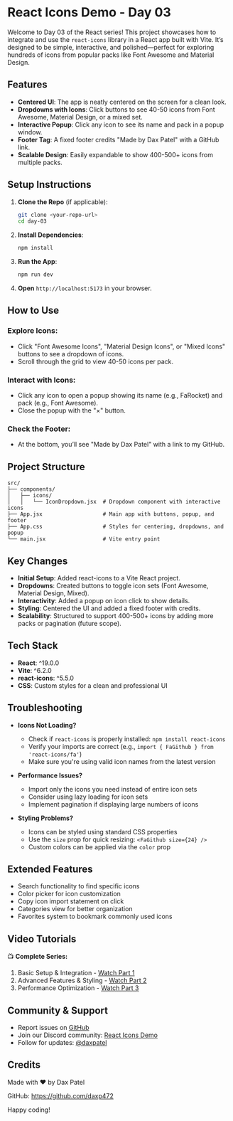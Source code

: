 # React Icons Demo - Day 03

Welcome to Day 03 of the React series! This project showcases how to integrate and use the `react-icons` library in a React app built with Vite. It’s designed to be simple, interactive, and polished—perfect for exploring hundreds of icons from popular packs like Font Awesome and Material Design.

## Features
- **Centered UI**: The app is neatly centered on the screen for a clean look.
- **Dropdowns with Icons**: Click buttons to see 40-50 icons from Font Awesome, Material Design, or a mixed set.
- **Interactive Popup**: Click any icon to see its name and pack in a popup window.
- **Footer Tag**: A fixed footer credits "Made by Dax Patel" with a GitHub link.
- **Scalable Design**: Easily expandable to show 400-500+ icons from multiple packs.

## Setup Instructions
1. **Clone the Repo** (if applicable):
   ```bash
   git clone <your-repo-url>
   cd day-03
   ```
2. **Install Dependencies**:
   ```bash
   npm install
   ```
3. **Run the App**:
   ```bash
   npm run dev
   ```
4. **Open** `http://localhost:5173` in your browser.

## How to Use
### Explore Icons:
- Click "Font Awesome Icons", "Material Design Icons", or "Mixed Icons" buttons to see a dropdown of icons.
- Scroll through the grid to view 40-50 icons per pack.

### Interact with Icons:
- Click any icon to open a popup showing its name (e.g., FaRocket) and pack (e.g., Font Awesome).
- Close the popup with the "×" button.

### Check the Footer:
- At the bottom, you’ll see "Made by Dax Patel" with a link to my GitHub.

## Project Structure
```
src/
├── components/
│   ├── icons/
│   │   └── IconDropdown.jsx  # Dropdown component with interactive icons
├── App.jsx                   # Main app with buttons, popup, and footer
├── App.css                   # Styles for centering, dropdowns, and popup
└── main.jsx                  # Vite entry point
```

## Key Changes
- **Initial Setup**: Added react-icons to a Vite React project.
- **Dropdowns**: Created buttons to toggle icon sets (Font Awesome, Material Design, Mixed).
- **Interactivity**: Added a popup on icon click to show details.
- **Styling**: Centered the UI and added a fixed footer with credits.
- **Scalability**: Structured to support 400-500+ icons by adding more packs or pagination (future scope).

## Tech Stack
- **React**: ^19.0.0
- **Vite**: ^6.2.0
- **react-icons**: ^5.5.0
- **CSS**: Custom styles for a clean and professional UI

## Troubleshooting
- **Icons Not Loading?**
  - Check if `react-icons` is properly installed: `npm install react-icons`
  - Verify your imports are correct (e.g., `import { FaGithub } from 'react-icons/fa'`)
  - Make sure you're using valid icon names from the latest version

- **Performance Issues?**
  - Import only the icons you need instead of entire icon sets
  - Consider using lazy loading for icon sets
  - Implement pagination if displaying large numbers of icons

- **Styling Problems?**
  - Icons can be styled using standard CSS properties
  - Use the `size` prop for quick resizing: `<FaGithub size={24} />`
  - Custom colors can be applied via the `color` prop

## Extended Features
- Search functionality to find specific icons
- Color picker for icon customization
- Copy icon import statement on click
- Categories view for better organization
- Favorites system to bookmark commonly used icons

## Video Tutorials
📺 **Complete Series:**
1. Basic Setup & Integration - [Watch Part 1](your-video-link-1)
2. Advanced Features & Styling - [Watch Part 2](your-video-link-2)
3. Performance Optimization - [Watch Part 3](your-video-link-3)

## Community & Support
- Report issues on [GitHub](https://github.com/daxp472/react-toolbox-50/issues)
- Join our Discord community: [React Icons Demo](your-discord-link)
- Follow for updates: [@daxpatel](your-twitter-link)

## Credits
Made with ❤️ by Dax Patel

GitHub: https://github.com/daxp472

Happy coding!